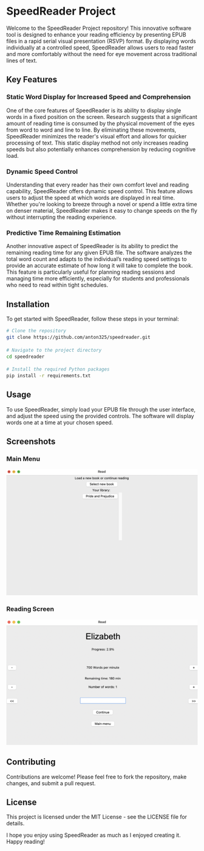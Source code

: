 # SpeedReader Project

Welcome to the SpeedReader Project repository! This innovative software tool is designed to enhance your reading efficiency by presenting EPUB files in a rapid serial visual presentation (RSVP) format. By displaying words individually at a controlled speed, SpeedReader allows users to read faster and more comfortably without the need for eye movement across traditional lines of text.

## Key Features

### **Static Word Display for Increased Speed and Comprehension**

One of the core features of SpeedReader is its ability to display single words in a fixed position on the screen. Research suggests that a significant amount of reading time is consumed by the physical movement of the eyes from word to word and line to line. By eliminating these movements, SpeedReader minimizes the reader's visual effort and allows for quicker processing of text. This static display method not only increases reading speeds but also potentially enhances comprehension by reducing cognitive load.

### **Dynamic Speed Control**

Understanding that every reader has their own comfort level and reading capability, SpeedReader offers dynamic speed control. This feature allows users to adjust the speed at which words are displayed in real time. Whether you're looking to breeze through a novel or spend a little extra time on denser material, SpeedReader makes it easy to change speeds on the fly without interrupting the reading experience.

### **Predictive Time Remaining Estimation**

Another innovative aspect of SpeedReader is its ability to predict the remaining reading time for any given EPUB file. The software analyzes the total word count and adapts to the individual’s reading speed settings to provide an accurate estimate of how long it will take to complete the book. This feature is particularly useful for planning reading sessions and managing time more efficiently, especially for students and professionals who need to read within tight schedules.

## Installation

To get started with SpeedReader, follow these steps in your terminal:

```bash
# Clone the repository
git clone https://github.com/anton325/speedreader.git

# Navigate to the project directory
cd speedreader

# Install the required Python packages
pip install -r requirements.txt
```
## Usage

To use SpeedReader, simply load your EPUB file through the user interface, and adjust the speed using the provided controls. The software will display words one at a time at your chosen speed.

## Screenshots

### Main Menu
![Main Menu](images/title_screen.png "Main Menu of SpeedReader")

### Reading Screen
![Reading Screen](images/read.png "Reading Screen in SpeedReader")

## Contributing

Contributions are welcome! Please feel free to fork the repository, make changes, and submit a pull request.

## License

This project is licensed under the MIT License - see the LICENSE file for details.

I hope you enjoy using SpeedReader as much as I enjoyed creating it. Happy reading!